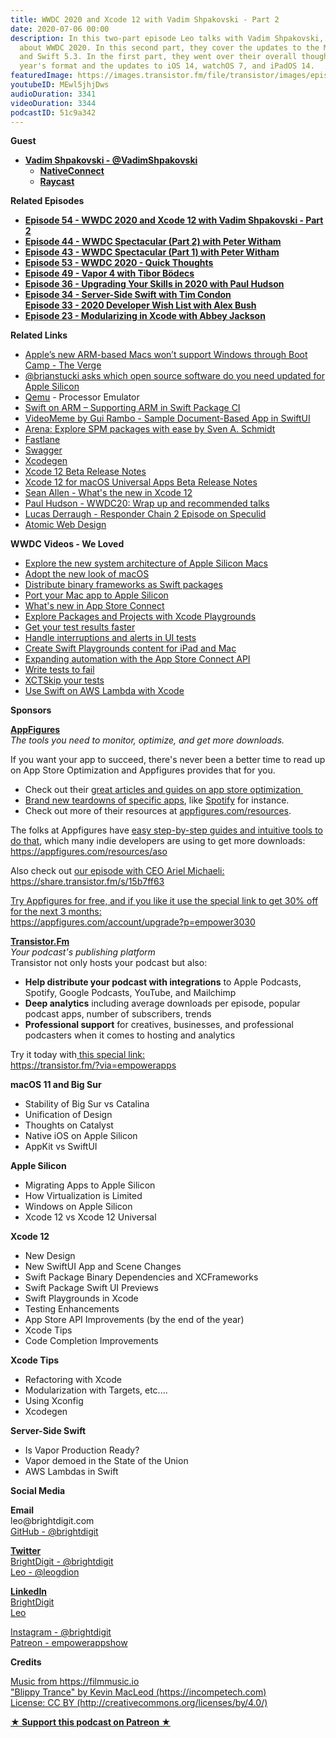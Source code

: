 ```yaml
---
title: WWDC 2020 and Xcode 12 with Vadim Shpakovski - Part 2
date: 2020-07-06 00:00
description: In this two-part episode Leo talks with Vadim Shpakovski, author of NativeConnect,
  about WWDC 2020. In this second part, they cover the updates to the Mac, Xcode 12,
  and Swift 5.3. In the first part, they went over their overall thoughts on this
  year's format and the updates to iOS 14, watchOS 7, and iPadOS 14.
featuredImage: https://images.transistor.fm/file/transistor/images/episode/287810/full_1593573437-artwork.jpg
youtubeID: MEwl5jhjDws
audioDuration: 3341
videoDuration: 3344
podcastID: 51c9a342
---
```

<p><b>Guest</b></p><ul><li>
<a href="https://twitter.com/VadimShpakovski"><strong>Vadim Shpakovski - @VadimShpakovski</strong></a><ul>
<li>
<a href="https://nativeconnect.app/"><strong>NativeConnect</strong></a> </li>
<li><a href="https://raycast.com/"><strong>Raycast</strong></a></li>
</ul>
</li></ul><p><b>Related Episodes</b></p><ul>
<li><a href="https://share.transistor.fm/s/2c23d28a"><strong>Episode 54 - WWDC 2020 and Xcode 12 with Vadim Shpakovski - Part 2</strong></a></li>
<li><a href="https://share.transistor.fm/s/7fc06c2f"><strong>Episode 44 - WWDC Spectacular (Part 2) with Peter Witham</strong></a></li>
<li><a href="https://share.transistor.fm/s/187a54b5"><strong>Episode 43 - WWDC Spectacular (Part 1) with Peter Witham</strong></a></li>
<li><a href="https://share.transistor.fm/s/8f940315"><strong>Episode 53 - WWDC 2020 - Quick Thoughts</strong></a></li>
<li><a href="https://share.transistor.fm/s/17f05dbf"><strong>Episode 49 - Vapor 4 with Tibor Bödecs</strong></a></li>
<li><a href="https://share.transistor.fm/s/eba8ef64"><strong>Episode 36 - Upgrading Your Skills in 2020 with Paul Hudson</strong></a></li>
<li>
<a href="https://share.transistor.fm/s/bf0516f2"><strong>Episode 34 - Server-Side Swift with Tim Condon</strong></a><a href="https://share.transistor.fm/s/71500d55"><strong><br>Episode 33 - 2020 Developer Wish List with Alex Bush</strong></a>
</li>
<li><a href="https://share.transistor.fm/s/c8f9aa41"><strong>Episode 23 - Modularizing in Xcode with Abbey Jackson</strong></a></li>
</ul><p><b>Related Links</b></p><ul>
<li><a href="https://www.theverge.com/2020/6/24/21302213/apple-silicon-mac-arm-windows-support-boot-camp">Apple’s new ARM-based Macs won’t support Windows through Boot Camp - The Verge</a></li>
<li><a href="https://twitter.com/brianstucki/status/1278684826422276098?s=20">@brianstucki asks which open source software do you need updated for Apple Silicon</a></li>
<li>
<a href="https://www.qemu.org">Qemu</a> - Processor Emulator</li>
<li><a href="https://learningswift.brightdigit.com/swift-on-arm-supporting-arm-in-swift-package-ci/">Swift on ARM – Supporting ARM in Swift Package CI</a></li>
<li><a href="https://github.com/insidegui/VideoMeme">VideoMeme by Gui Rambo - Sample Document-Based App in SwiftUI</a></li>
<li><a href="https://finestructure.co/blog/2020/3/3/arena-explore-spm-packages-with-ease">Arena: Explore SPM packages with ease by Sven A. Schmidt</a></li>
<li><a href="https://fastlane.tools">Fastlane</a></li>
<li><a href="https://swagger.io">Swagger</a></li>
<li><a href="https://github.com/yonaskolb/XcodeGen">Xcodegen</a></li>
<li><a href="https://developer.apple.com/documentation/xcode-release-notes/xcode-12-beta-release-notes">Xcode 12 Beta Release Notes</a></li>
<li><a href="https://developer.apple.com/documentation/xcode-release-notes/xcode-12-for-macos-universal-apps-beta-release-notes/">Xcode 12 for macOS Universal Apps Beta Release Notes</a></li>
<li><a href="https://youtu.be/MMoJiZZWoCA">Sean Allen - What's the new in Xcode 12</a></li>
<li><a href="https://www.hackingwithswift.com/articles/222/wwdc20-wrap-up-and-recommended-talks">Paul Hudson - WWDC20: Wrap up and recommended talks</a></li>
<li><a href="https://www.youtube.com/watch?v=j5TA4C_VNc0&amp;t">Lucas Derraugh - Responder Chain 2 Episode on Speculid</a></li>
<li><a href="https://bradfrost.com/blog/post/atomic-web-design/">Atomic Web Design</a></li>
</ul><p><strong>WWDC Videos - We Loved</strong></p><ul>
<li><a href="https://developer.apple.com/videos/play/wwdc2020/10686/">Explore the new system architecture of Apple Silicon Macs</a></li>
<li><a href="https://developer.apple.com/videos/play/wwdc2020/10104/">Adopt the new look of macOS</a></li>
<li><a href="https://developer.apple.com/videos/play/wwdc2020/10147/">Distribute binary frameworks as Swift packages</a></li>
<li><a href="https://developer.apple.com/videos/play/wwdc2020/10214/">Port your Mac app to Apple Silicon</a></li>
<li><a href="https://developer.apple.com/videos/play/wwdc2020/10651/">What's new in App Store Connect</a></li>
<li><a href="https://developer.apple.com/videos/play/wwdc2020/10096/">Explore Packages and Projects with Xcode Playgrounds</a></li>
<li><a href="https://developer.apple.com/videos/play/wwdc2020/10221/">Get your test results faster</a></li>
<li><a href="https://developer.apple.com/videos/play/wwdc2020/10220/">Handle interruptions and alerts in UI tests</a></li>
<li><a href="https://developer.apple.com/videos/play/wwdc2020/10654/">Create Swift Playgrounds content for iPad and Mac</a></li>
<li><a href="https://developer.apple.com/videos/play/wwdc2020/10004/">Expanding automation with the App Store Connect API</a></li>
<li><a href="https://developer.apple.com/videos/play/wwdc2020/10091/">Write tests to fail</a></li>
<li><a href="https://developer.apple.com/videos/play/wwdc2020/10164/">XCTSkip your tests</a></li>
<li><a href="https://developer.apple.com/videos/play/wwdc2020/10644/">Use Swift on AWS Lambda with Xcode</a></li>
</ul><p><b>Sponsors</b></p><p><a href="https://appfigures.com/account/upgrade?p=empower3030"><strong>AppFigures</strong></a><strong><br></strong><em>The tools you need to monitor, optimize, and get more downloads.</em><strong></strong></p><p>If you want your app to succeed, there's never been a better time to read up on App Store Optimization and Appfigures provides that for you. </p><ul>
<li>Check out their <a href="https://appfigures.com/resources">great articles and guides on app store optimization </a>
</li>
<li>
<a href="https://appfigures.com/resources/tagged/aso-teardown">Brand new teardowns of specific apps</a>, like <a href="https://appfigures.com/resources/aso/optimization-teardown-spotify">Spotify</a> for instance. </li>
<li>Check out more of their resources at <a href="http://appfigures.com/resources">appfigures.com/resources</a>.</li>
</ul><p>The folks at Appfigures have <a href="https://appfigures.com/resources/aso">easy step-by-step guides and intuitive tools to do that</a>, which many indie developers are using to get more downloads:<br><a href="https://appfigures.com/resources/aso">https://appfigures.com/resources/aso</a></p><p>Also check out <a href="https://share.transistor.fm/s/15b7ff63">our episode with CEO Ariel Michaeli:<br>https://share.transistor.fm/s/15b7ff63</a></p><p><a href="https://appfigures.com/account/upgrade?p=empower3030">Try Appfigures for free, and if you like it use the special link to get 30% off for the next 3 months:</a><a href="https://www.linode.com/?r=97e09acbd5d304d87dadef749491d245e71c74e7"><br></a><a href="https://appfigures.com/account/upgrade?p=empower3030">https://appfigures.com/account/upgrade?p=empower3030</a></p><p><a href="https://transistor.fm/?via=empowerapps"><strong>Transistor.Fm</strong></a><br><em>Your podcast's publishing platform<br></em>Transistor not only hosts your podcast but also:</p><ul>
<li>
<strong>Help distribute your podcast with integrations</strong> to Apple Podcasts, Spotify, Google Podcasts, YouTube, and Mailchimp</li>
<li>
<strong>Deep analytics</strong> including average downloads per episode, popular podcast apps, number of subscribers, trends</li>
<li>
<strong>Professional support</strong> for creatives, businesses, and professional podcasters when it comes to hosting and analytics</li>
</ul><p>Try it today with<a href="https://transistor.fm/?via=empowerapps"> this special link:</a><br><a href="https://transistor.fm/?via=empowerapps">https://transistor.fm/?via=empowerapps</a></p><p><b>macOS 11 and Big Sur</b></p><ul>
<li>Stability of Big Sur vs Catalina</li>
<li>Unification of Design </li>
<li>Thoughts on Catalyst</li>
<li>Native iOS on Apple Silicon</li>
<li>AppKit vs SwiftUI </li>
</ul><p><b>Apple Silicon</b></p><ul>
<li>Migrating Apps to Apple Silicon</li>
<li>How Virtualization is Limited</li>
<li>Windows on Apple Silicon </li>
<li>Xcode 12 vs Xcode 12 Universal</li>
</ul><p><b>Xcode 12</b></p><ul>
<li>New Design</li>
<li>New SwiftUI App and Scene Changes</li>
<li>Swift Package Binary Dependencies and XCFrameworks</li>
<li>Swift Package Swift UI Previews</li>
<li>Swift Playgrounds in Xcode</li>
<li>Testing Enhancements</li>
<li>App Store API Improvements (by the end of the year)</li>
<li>Xcode Tips</li>
<li>Code Completion Improvements</li>
</ul><p><b>Xcode Tips</b></p><ul>
<li>Refactoring with Xcode</li>
<li>Modularization with Targets, etc....</li>
<li>Using Xconfig</li>
<li>Xcodegen</li>
</ul><p><b>Server-Side Swift</b></p><ul>
<li>Is Vapor Production Ready?</li>
<li>Vapor demoed in the State of the Union</li>
<li>AWS Lambdas in Swift</li>
</ul><p><b>Social Media</b></p><p><strong>Email</strong><br>leo@brightdigit.com<br><a href="https://github.com/brightdigit">GitHub - @brightdigit</a></p><p><a href="https://twitter.com/brightdigit"><strong>Twitter </strong><br>BrightDigit - @brightdigit</a><br><a href="https://twitter.com/leogdion">Leo - @leogdion</a></p><p><a href="https://www.linkedin.com/company/bright-digit"><strong>LinkedIn</strong><br>BrightDigit</a><br><a href="https://www.linkedin.com/in/leogdion/">Leo</a></p><p><a href="https://www.instagram.com/brightdigit/">Instagram - @brightdigit</a><br><a href="https://www.patreon.com/empowerappsshow">Patreon - empowerappshow</a></p><p><b>Credits</b></p><p><a href="https://filmmusic.io/">Music from https://filmmusic.io</a><br><a href="https://incompetech.com/">"Blippy Trance" by Kevin MacLeod (https://incompetech.com)</a><br><a href="http://creativecommons.org/licenses/by/4.0/">License: CC BY (http://creativecommons.org/licenses/by/4.0/)</a></p><p><strong><a href="https://www.patreon.com/empowerappsshow" rel="payment" title="★ Support this podcast on Patreon ★">★ Support this podcast on Patreon ★</a></strong></p>
      
